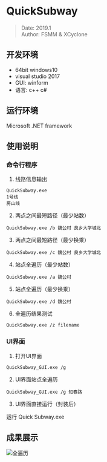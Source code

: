 # QuickSubway

> Date: 2019.1  
> Author: FSMM & XCyclone

## 开发环境

* 64bit windows10
* visual studio 2017
* GUI: winform
* 语言: c++ c#

## 运行环境

Microsoft .NET framework

## 使用说明

### 命令行程序

1. 线路信息输出

```shell
QuickSubway.exe
1号线
房山线
```

2. 两点之间最短路径（最少站数）

```shell
QuickSubway.exe /b 魏公村 良乡大学城北
```

3. 两点之间最短路径（最少换乘）

```shell
QuickSubway.exe /c 魏公村 良乡大学城北
```

4. 站点全遍历（最少站数）

```shell
QuickSubway.exe /a 魏公村
```

5. 站点全遍历（最少换乘）

```shell
QuickSubway.exe /d 魏公村
```

6. 全遍历结果测试

```shell
QuickSubway.exe /z filename
```

### UI界面

1. 打开UI界面

```shell
QuickSubway_GUI.exe /g
```

2. UI界面站点全遍历

```shell
QuickSubway_GUI.exe /g 知春路
```

3. UI界面直接运行（封装后）

运行 Quick Subway.exe

## 成果展示

![全遍历](https://img-blog.csdnimg.cn/20190117001139617.gif)
